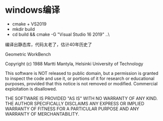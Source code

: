 # windows编译

* cmake + VS2019
* mkdir build
* cd build && cmake -G "Visual Studio 16 2019" ..\

编译出静态库，代码太老了，估计40年历史了


Geometric WorkBench

Copyright (c) 1988
Martti Mantyla, Helsinki University of Technology

This software is NOT released to public domain, but a
permission is granted to inspect the code and use it, or
portions of it for research or educational purposes, provided
that this notice is not removed or modified.  Commercial
exploitation is disallowed.

THE SOFTWARE IS PROVIDED "AS IS" WITH NO WARRANTY OF ANY KIND.
THE AUTHOR SPECIFICALLY DISCLAIMS ANY EXPRESS OR IMPLIED
WARRANTY OF FITNESS FOR A PARTICULAR PURPOSE AND ANY WARRANTY
OF MERCHANTABILITY.

